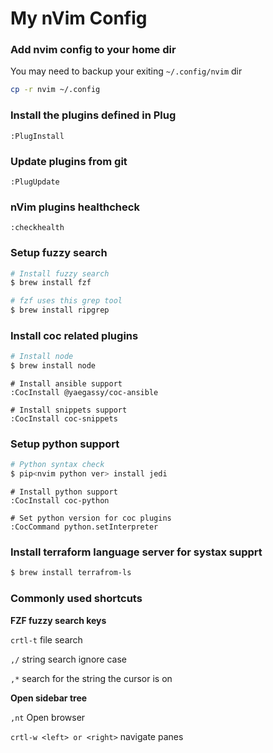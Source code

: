 # My nVim Config

### Add nvim config to your home dir
You may need to backup your exiting `~/.config/nvim` dir
```bash
cp -r nvim ~/.config
```

### Install the plugins defined in Plug
```vim
:PlugInstall
```
### Update plugins from git
```vim
:PlugUpdate
```

### nVim plugins healthcheck
```vim
:checkhealth
```

### Setup fuzzy search
```bash
# Install fuzzy search
$ brew install fzf

# fzf uses this grep tool
$ brew install ripgrep
```

### Install coc related plugins
```bash
# Install node
$ brew install node
```
```vim
# Install ansible support
:CocInstall @yaegassy/coc-ansible

# Install snippets support
:CocInstall coc-snippets
```

### Setup python support
```bash
# Python syntax check
$ pip<nvim python ver> install jedi
```
```vim
# Install python support
:CocInstall coc-python

# Set python version for coc plugins
:CocCommand python.setInterpreter
```

### Install terraform language server for systax supprt
```bash
$ brew install terrafrom-ls
```

### Commonly used shortcuts
**FZF fuzzy search keys**

`crtl-t` file search

`,/` string search ignore case

`,*` search for the string the cursor is on

**Open sidebar tree**

`,nt` Open browser

`crtl-w <left> or <right>` navigate panes

